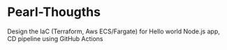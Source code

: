 # Pearl-Thougths

Design the IaC (Terraform, Aws ECS/Fargate) for Hello world Node.js app, CD pipeline using GitHub Actions

